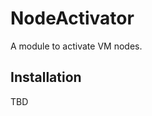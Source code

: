# NodeActivator

<!-- MODULEDOC -->
A module to activate VM nodes.
<!-- MODULEDOC -->

## Installation

TBD
